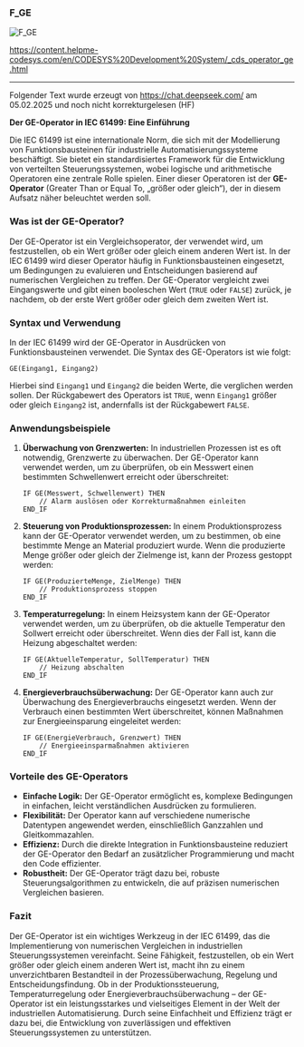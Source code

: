 ### F_GE





![F_GE](https://user-images.githubusercontent.com/116869307/214144421-cde348ba-0c9a-4bc9-b41f-5db5d97218b0.png)


<https://content.helpme-codesys.com/en/CODESYS%20Development%20System/_cds_operator_ge.html>



* * * * * * * * * *

Folgender Text wurde erzeugt von <https://chat.deepseek.com/> am 05.02.2025 und noch nicht korrekturgelesen (HF)


**Der GE-Operator in IEC 61499: Eine Einführung**

Die IEC 61499 ist eine internationale Norm, die sich mit der Modellierung von Funktionsbausteinen für industrielle Automatisierungssysteme beschäftigt. Sie bietet ein standardisiertes Framework für die Entwicklung von verteilten Steuerungssystemen, wobei logische und arithmetische Operatoren eine zentrale Rolle spielen. Einer dieser Operatoren ist der **GE-Operator** (Greater Than or Equal To, „größer oder gleich“), der in diesem Aufsatz näher beleuchtet werden soll.

### Was ist der GE-Operator?

Der GE-Operator ist ein Vergleichsoperator, der verwendet wird, um festzustellen, ob ein Wert größer oder gleich einem anderen Wert ist. In der IEC 61499 wird dieser Operator häufig in Funktionsbausteinen eingesetzt, um Bedingungen zu evaluieren und Entscheidungen basierend auf numerischen Vergleichen zu treffen. Der GE-Operator vergleicht zwei Eingangswerte und gibt einen booleschen Wert (`TRUE` oder `FALSE`) zurück, je nachdem, ob der erste Wert größer oder gleich dem zweiten Wert ist.

### Syntax und Verwendung

In der IEC 61499 wird der GE-Operator in Ausdrücken von Funktionsbausteinen verwendet. Die Syntax des GE-Operators ist wie folgt:

```
GE(Eingang1, Eingang2)
```

Hierbei sind `Eingang1` und `Eingang2` die beiden Werte, die verglichen werden sollen. Der Rückgabewert des Operators ist `TRUE`, wenn `Eingang1` größer oder gleich `Eingang2` ist, andernfalls ist der Rückgabewert `FALSE`.

### Anwendungsbeispiele

1. **Überwachung von Grenzwerten:**
   In industriellen Prozessen ist es oft notwendig, Grenzwerte zu überwachen. Der GE-Operator kann verwendet werden, um zu überprüfen, ob ein Messwert einen bestimmten Schwellenwert erreicht oder überschreitet:

   ```
   IF GE(Messwert, Schwellenwert) THEN
       // Alarm auslösen oder Korrekturmaßnahmen einleiten
   END_IF
   ```

2. **Steuerung von Produktionsprozessen:**
   In einem Produktionsprozess kann der GE-Operator verwendet werden, um zu bestimmen, ob eine bestimmte Menge an Material produziert wurde. Wenn die produzierte Menge größer oder gleich der Zielmenge ist, kann der Prozess gestoppt werden:

   ```
   IF GE(ProduzierteMenge, ZielMenge) THEN
       // Produktionsprozess stoppen
   END_IF
   ```

3. **Temperaturregelung:**
   In einem Heizsystem kann der GE-Operator verwendet werden, um zu überprüfen, ob die aktuelle Temperatur den Sollwert erreicht oder überschreitet. Wenn dies der Fall ist, kann die Heizung abgeschaltet werden:

   ```
   IF GE(AktuelleTemperatur, SollTemperatur) THEN
       // Heizung abschalten
   END_IF
   ```

4. **Energieverbrauchsüberwachung:**
   Der GE-Operator kann auch zur Überwachung des Energieverbrauchs eingesetzt werden. Wenn der Verbrauch einen bestimmten Wert überschreitet, können Maßnahmen zur Energieeinsparung eingeleitet werden:

   ```
   IF GE(EnergieVerbrauch, Grenzwert) THEN
       // Energieeinsparmaßnahmen aktivieren
   END_IF
   ```

### Vorteile des GE-Operators

- **Einfache Logik:** Der GE-Operator ermöglicht es, komplexe Bedingungen in einfachen, leicht verständlichen Ausdrücken zu formulieren.
- **Flexibilität:** Der Operator kann auf verschiedene numerische Datentypen angewendet werden, einschließlich Ganzzahlen und Gleitkommazahlen.
- **Effizienz:** Durch die direkte Integration in Funktionsbausteine reduziert der GE-Operator den Bedarf an zusätzlicher Programmierung und macht den Code effizienter.
- **Robustheit:** Der GE-Operator trägt dazu bei, robuste Steuerungsalgorithmen zu entwickeln, die auf präzisen numerischen Vergleichen basieren.

### Fazit

Der GE-Operator ist ein wichtiges Werkzeug in der IEC 61499, das die Implementierung von numerischen Vergleichen in industriellen Steuerungssystemen vereinfacht. Seine Fähigkeit, festzustellen, ob ein Wert größer oder gleich einem anderen Wert ist, macht ihn zu einem unverzichtbaren Bestandteil in der Prozessüberwachung, Regelung und Entscheidungsfindung. Ob in der Produktionssteuerung, Temperaturregelung oder Energieverbrauchsüberwachung – der GE-Operator ist ein leistungsstarkes und vielseitiges Element in der Welt der industriellen Automatisierung. Durch seine Einfachheit und Effizienz trägt er dazu bei, die Entwicklung von zuverlässigen und effektiven Steuerungssystemen zu unterstützen.

















